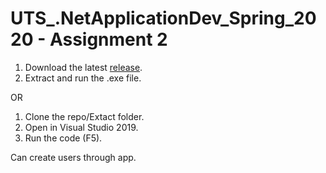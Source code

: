 # UTS_.NetApplicationDev_Spring_2020 - Assignment 2


1. Download the latest [release](https://github.com/AliMickey/UTS_.NetApplicationDev_Spring_2020/releases).
2. Extract and run the .exe file.

OR 

1. Clone the repo/Extact folder.
2. Open in Visual Studio 2019.
3. Run the code (F5).


Can create users through app.